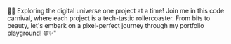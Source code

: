 👩‍💻 Exploring the digital universe one project at a time! Join me in this code carnival, where each project is a tech-tastic rollercoaster. From bits to beauty, let's embark on a pixel-perfect journey through my portfolio playground! 🌐✨"